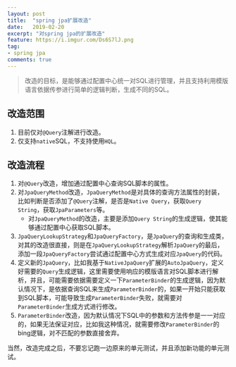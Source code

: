 ```yaml
---
layout: post
title:  "spring jpa扩展改造"
date:   2019-02-20
excerpt: "对spring jpa的扩展改造"
feature: https://i.imgur.com/Ds6S7lJ.png
tag:
- spring jpa
comments: true
---
```


> 改造的目标，是能够通过配置中心统一对SQL进行管理，并且支持利用模版语言依据传参进行简单的逻辑判断，生成不同的SQL。

## 改造范围

1. 目前仅对`@Query`注解进行改造。
2. 仅支持`native`SQL，不支持使用`HQL`。

## 改造流程

1. 对`@Query`改造，增加通过配置中心查询SQL脚本的属性。
2. 对`JpaQueryMethod`改造，`JpaQueryMethod`是对具体的查询方法属性的封装，比如判断是否添加了`@Query`注解，是否是`Native Query`，获取`Query String`，获取`JpaParameters`等。
    * 对`JpaQueryMethod`的改造，主要是添加`Query String`的生成逻辑，使其能够通过配置中心获取SQL脚本。
3. `JpaQueryLookupStrategy`和`JpaQueryFactory`，是`JpaQuery`的查询和生成类，对其的改造很直接，则是在`JpaQueryLookupStrategy`解析`JpaQuery`的最后，添加一段`JpaQueryFactory`尝试通过配置中心方式生成对应`JpaQuery`的代码。
4. 定义新的`JpaQuery`，比如我基于`NativeJpaQuery`扩展的`AutoJpaQuery`，定义好需要的`Query`生成逻辑，这里需要使用响应的模版语言对SQL脚本进行解析，并且，可能需要依据需要定义一下`ParameterBinder`的生成逻辑，因为默认情况下，是依据查询SQL来生成`ParameterBinder`的，如果一开始只能获取到SQL脚本，可能导致生成`ParameterBinder`失败，就需要对`ParameterBinder`生成方式进行修改。
5. `ParameterBinder`改造，因为默认情况下SQL中的参数和方法传参是一一对应的，如果无法保证对应，比如我这种情况，就需要修改`ParameterBinder`的bing逻辑，对不匹配的参数直接舍弃。

当然，改造完成之后，不要忘记跑一边原来的单元测试，并且添加新功能的单元测试。